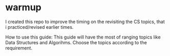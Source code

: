 # warmup
I created this repo to improve the timing on the revisiting the CS topics, that i practiced/revised earlier times. 

How to use this guide:
This guide will have the most of ranging topics like Data Structures and Algorihms. Choose the topics according to the requirement.

